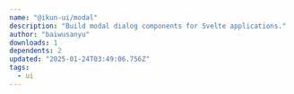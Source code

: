 ```yaml
---
name: "@ikun-ui/modal"
description: "Build modal dialog components for Svelte applications."
author: "baiwusanyu"
downloads: 1
dependents: 2
updated: "2025-01-24T03:49:06.756Z"
tags: 
  - ui
---
```

